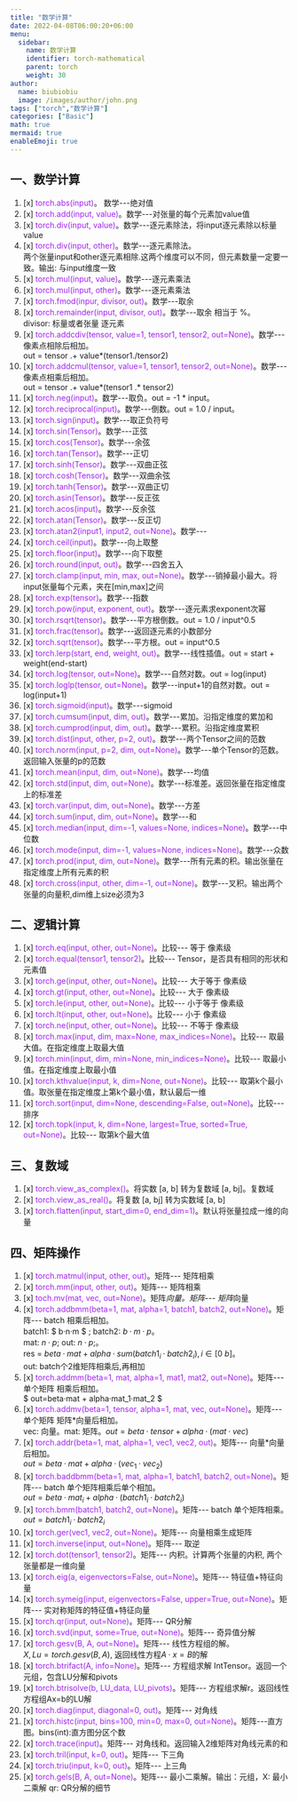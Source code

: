 ```yaml
---
title: "数学计算"
date: 2022-04-08T06:00:20+06:00
menu:
  sidebar:
    name: 数学计算
    identifier: torch-mathematical
    parent: torch
    weight: 30
author:
  name: biubiobiu
  image: /images/author/john.png
tags: ["torch","数学计算"]
categories: ["Basic"]
math: true
mermaid: true
enableEmoji: true
---
```


## 一、数学计算

1. [x] <font color=#a020f0>torch.abs(input)</font>。 数学---绝对值
2. [x] <font color=#a020f0>torch.add(input, value)</font>。数学---对张量的每个元素加value值
3. [x] <font color=#a020f0>torch.div(input, value)</font>。数学---逐元素除法，将input逐元素除以标量value
4. [x] <font color=#a020f0>torch.div(input, other)</font>。数学---逐元素除法。<br>
两个张量input和other逐元素相除.这两个维度可以不同，但元素数量一定要一致。输出: 与input维度一致
5. [x] <font color=#a020f0>torch.mul(input, value)</font>。数学---逐元素乘法
6. [x] <font color=#a020f0>torch.mul(input, other)</font>。数学---逐元素乘法
7. [x] <font color=#a020f0>torch.fmod(inpur, divisor, out)</font>。数学---取余
8. [x] <font color=#a020f0>torch.remainder(input, divisor, out)</font>。数学---取余 相当于 %。<br>
divisor: 标量或者张量 逐元素
9. [x] <font color=#a020f0>torch.addcdiv(tensor, value=1, tensor1, tensor2, out=None)</font>。数学--- 像素点相除后相加。<br>
out = tensor .+ value*(tensor1./tensor2)
10. [x] <font color=#a020f0>torch.addcmul(tensor, value=1, tensor1, tensor2, out=None)</font>。数学--- 像素点相乘后相加。<br>
out = tensor .+ value*(tensor1 .* tensor2)
11. [x] <font color=#a020f0>torch.neg(input)</font>。数学---取负。out = -1 * input。
12. [x] <font color=#a020f0>torch.reciprocal(input)</font>。数学---倒数。out = 1.0 / input。
13. [x] <font color=#a020f0>torch.sign(input)</font>。数学---取正负符号
14. [x] <font color=#a020f0>torch.sin(Tensor)</font>。数学---正弦
15. [x] <font color=#a020f0>torch.cos(Tensor)</font>。数学---余弦
16. [x] <font color=#a020f0>torch.tan(Tensor)</font>。数学---正切
17. [x] <font color=#a020f0>torch.sinh(Tensor)</font>。数学---双曲正弦
18. [x] <font color=#a020f0>torch.cosh(Tensor)</font>。数学---双曲余弦
19. [x] <font color=#a020f0>torch.tanh(Tensor)</font>。数学---双曲正切
20. [x] <font color=#a020f0>torch.asin(Tensor)</font>。数学---反正弦
21. [x] <font color=#a020f0>torch.acos(input)</font>。数学---反余弦
22. [x] <font color=#a020f0>torch.atan(Tensor)</font>。数学---反正切
23. [x] <font color=#a020f0>torch.atan2(input1, input2, out=None)</font>。数学---
24. [x] <font color=#a020f0>torch.ceil(input)</font>。数学---向上取整
25. [x] <font color=#a020f0>torch.floor(input)</font>。数学---向下取整
26. [x] <font color=#a020f0>torch.round(input, out)</font>。数学---四舍五入
27. [x] <font color=#a020f0>torch.clamp(input, min, max, out=None)</font>。数学---销掉最小最大。将input张量每个元素，夹在[min,max]之间
28. [x] <font color=#a020f0>torch.exp(tensor)</font>。数学---指数
29. [x] <font color=#a020f0>torch.pow(input, exponent, out)</font>。数学---逐元素求exponent次幂
30. [x] <font color=#a020f0>torch.rsqrt(tensor)</font>。数学---平方根倒数。out = 1.0 / input^0.5
31. [x] <font color=#a020f0>torch.frac(tensor)</font>。数学---返回逐元素的小数部分
32. [x] <font color=#a020f0>torch.sqrt(tensor)</font>。数学---平方根。out = input^0.5
33. [x] <font color=#a020f0>torch.lerp(start, end, weight, out)</font>。数学---线性插值。out = start + weight(end-start)
34. [x] <font color=#a020f0>torch.log(tensor, out=None)</font>。数学---自然对数。out = log(input)
35. [x] <font color=#a020f0>torch.loglp(tensor, out=None)</font>。数学---input+1的自然对数。out = log(input+1)
36. [x] <font color=#a020f0>torch.sigmoid(input)</font>。数学---sigmoid
37. [x] <font color=#a020f0>torch.cumsum(input, dim, out)</font>。数学---累加。沿指定维度的累加和
38. [x] <font color=#a020f0>torch.cumprod(input, dim, out)</font>。数学---累积。沿指定维度累积
39. [x] <font color=#a020f0>torch.dist(input, other, p=2, out)</font>。数学---两个Tensor之间的范数
40. [x] <font color=#a020f0>torch.norm(input, p=2, dim, out=None)</font>。数学---单个Tensor的范数。返回输入张量的p的范数
41. [x] <font color=#a020f0>torch.mean(input, dim, out=None)</font>。数学---均值
42. [x] <font color=#a020f0>torch.std(input, dim, out=None)</font>。数学---标准差。返回张量在指定维度上的标准差
43. [x] <font color=#a020f0>torch.var(input, dim, out=None)</font>。数学---方差
44. [x] <font color=#a020f0>torch.sum(input, dim, out=None)</font>。数学---和
45. [x] <font color=#a020f0>torch.median(input, dim=-1, values=None, indices=None)</font>。数学---中位数
46. [x] <font color=#a020f0>torch.mode(input, dim=-1, values=None, indices=None)</font>。数学---众数
47. [x] <font color=#a020f0>torch.prod(input, dim, out=None)</font>。数学---所有元素的积。输出张量在指定维度上所有元素的积
48. [x] <font color=#a020f0>torch.cross(input, other, dim=-1, out=None)</font>。数学---叉积。输出两个张量的向量积,dim维上size必须为3


## 二、逻辑计算

1. [x] <font color=#a020f0>torch.eq(input, other, out=None)</font>。比较--- 等于 像素级
2. [x] <font color=#a020f0>torch.equal(tensor1, tensor2)</font>。比较--- Tensor，是否具有相同的形状和元素值
3. [x] <font color=#a020f0>torch.ge(input, other, out=None)</font>。比较--- 大于等于 像素级
4. [x] <font color=#a020f0>torch.gt(input, other, out=None)</font>。比较--- 大于 像素级
5. [x] <font color=#a020f0>torch.le(input, other, out=None)</font>。比较--- 小于等于 像素级
6. [x] <font color=#a020f0>torch.lt(input, other, out=None)</font>。比较--- 小于 像素级
7. [x] <font color=#a020f0>torch.ne(input, other, out=None)</font>。比较--- 不等于 像素级
8. [x] <font color=#a020f0>torch.max(input, dim, max=None, max_indices=None)</font>。比较--- 取最大值。在指定维度上取最大值
9. [x] <font color=#a020f0>torch.min(input, dim, min=None, min_indices=None)</font>。比较--- 取最小值。在指定维度上取最小值
10. [x] <font color=#a020f0>torch.kthvalue(input, k, dim=None, out=None)</font>。比较--- 取第k个最小值。取张量在指定维度上第k个最小值，默认最后一维
11. [x] <font color=#a020f0>torch.sort(input, dim=None, descending=False, out=None)</font>。比较--- 排序
12. [x] <font color=#a020f0>torch.topk(input, k, dim=None, largest=True, sorted=True, out=None)</font>。比较--- 取第k个最大值

## 三、复数域
1. [x] <font color=#a020f0>torch.view_as_complex()</font>。将实数 [a, b] 转为复数域 [a, bj]。复数域
2. [x] <font color=#a020f0>torch.view_as_real()</font>。将复数 [a, bj] 转为实数域 [a, b]
3. [x] <font color=#a020f0>torch.flatten(input, start_dim=0, end_dim=1)</font>。默认将张量拉成一维的向量

## 四、矩阵操作

1. [x] <font color=#a020f0>torch.matmul(input, other, out)</font>。矩阵--- 矩阵相乘
2. [x] <font color=#a020f0>torch.mm(input, other, out)</font>。矩阵--- 矩阵相乘
3. [x] <font color=#a020f0>toch.mv(mat, vec, out=None)</font>。矩阵*向量。矩阵--- 矩阵*向量
4. [x] <font color=#a020f0>torch.addbmm(beta=1, mat, alpha=1, batch1, batch2, out=None)</font>。矩阵--- batch 相乘后相加。<br>
batch1:  $ b·n·m $ ;  batch2: $b·m·p$。<br>
mat: $n·p$; out: $n·p$;。<br>
res = $beta·mat + alpha·sum(batch1_i·batch2_i),i\in[0~b]$。<br>
out: batch个2维矩阵相乘后,再相加
5. [x] <font color=#a020f0>torch.addmm(beta=1, mat, alpha=1, mat1, mat2, out=None)</font>。矩阵--- 单个矩阵 相乘后相加。<br>
$ out=beta·mat + alpha·mat_1·mat_2 $
6. [x] <font color=#a020f0>torch.addmv(beta=1, tensor, alpha=1, mat, vec, out=None)</font>。矩阵--- 单个矩阵 矩阵*向量后相加。<br>
vec: 向量。mat: 矩阵。$out=beta·tensor + alpha·(mat·vec)$
7. [x] <font color=#a020f0>torch.addr(beta=1, mat, alpha=1, vec1, vec2, out)</font>。矩阵--- 向量*向量后相加。<br>
$out=beta·mat + alpha·(vec_1·vec_2)$
8. [x] <font color=#a020f0>torch.baddbmm(beta=1, mat, alpha=1, batch1, batch2, out=None)</font>。矩阵--- batch 单个矩阵相乘后单个相加。<br>
$out=beta·mat_i + alpha·(batch1_i·batch2_i)$
9. [x] <font color=#a020f0>torch.bmm(batch1, batch2, out=None)</font>。矩阵--- batch 单个矩阵相乘。<br>
$out=batch1_i·batch2_i$
10. [x] <font color=#a020f0>torch.ger(vec1, vec2, out=None)</font>。矩阵--- 向量相乘生成矩阵
11. [x] <font color=#a020f0>torch.inverse(input, out=None)</font>。矩阵--- 取逆
12. [x] <font color=#a020f0>torch.dot(tensor1, tensor2)</font>。矩阵--- 内积。计算两个张量的内积, 两个张量都是一维向量
13. [x] <font color=#a020f0>torch.eig(a, eigenvectors=False, out=None)</font>。矩阵--- 特征值+特征向量
14. [x] <font color=#a020f0>torch.symeig(input, eigenvectors=False, upper=True, out=None)</font>。矩阵--- 实对称矩阵的特征值+特征向量
15. [x] <font color=#a020f0>torch.qr(input, out=None)</font>。矩阵--- QR分解
16. [x] <font color=#a020f0>torch.svd(input, some=True, out=None)</font>。矩阵--- 奇异值分解
17. [x] <font color=#a020f0>torch.gesv(B, A, out=None)</font>。矩阵--- 线性方程组的解。<br>
$X, Lu = torch.gesv(B, A)$, 返回线性方程$A·x=B$的解
18. [x] <font color=#a020f0>torch.btrifact(A, info=None)</font>。矩阵--- 方程组求解 IntTensor。返回一个元组，包含LU分解和pivots
19. [x] <font color=#a020f0>torch.btrisolve(b, LU_data, LU_pivots)</font>。矩阵--- 方程组求解r。返回线性方程组Ax=b的LU解
20. [x] <font color=#a020f0>torch.diag(input, diagonal=0, out)</font>。矩阵--- 对角线
21. [x] <font color=#a020f0>torch.histc(input, bins=100, min=0, max=0, out=None)</font>。矩阵---直方图。bins(int):直方图分区个数
22. [x] <font color=#a020f0>torch.trace(input)</font>。矩阵--- 对角线和。返回输入2维矩阵对角线元素的和
23. [x] <font color=#a020f0>torch.tril(input, k=0, out)</font>。矩阵--- 下三角
24. [x] <font color=#a020f0>torch.triu(input, k=0, out)</font>。矩阵--- 上三角
25. [x] <font color=#a020f0>torch.gels(B, A, out=None)</font>。矩阵--- 最小二乘解。输出：元组，X: 最小二乘解 qr: QR分解的细节